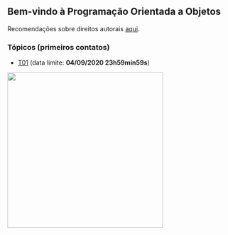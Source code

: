 ## Bem-vindo à Programação Orientada a Objetos

Recomendações sobre direitos autorais [aqui](./media/recomendacao-prograd.pdf). 

### Tópicos (primeiros contatos)

- [T01](topicos/01.md) (data limite: **04/09/2020 23h59min59s**)
<img src="https://github.com/kyriosdata/oo/raw/master/media/flyier-poo.png" width="350">
